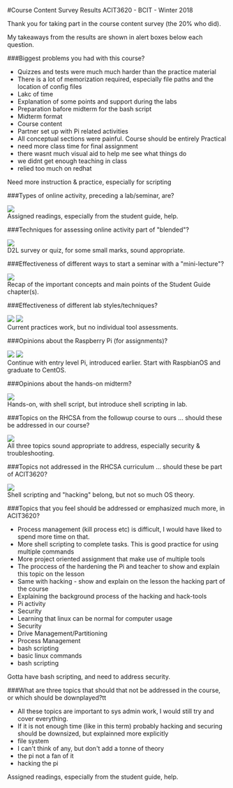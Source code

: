 #Course Content Survey Results
ACIT3620 - BCIT - Winter 2018

Thank you for taking part in the course content survey (the 20% who did).

My takeaways from the results are shown in alert boxes below each question.

###Biggest problems you had with this course?

- Quizzes and tests were much much harder than the practice material
- There is a lot of memorization required, especially file paths and the location of config files
- Lakc of time
- Explanation of some points and support during the labs
- Preparation bafore midterm for the bash script
- Midterm format
- Course content
- Partner set up with Pi related activities
- All conceptual sections were painful. Course should be entirely Practical
- need more class time for final assignment
- there wasnt much visual aid to help me see what things do
- we didnt get enough teaching in class
- relied too much on redhat

<div class="alert alert-info">
    Need more instruction & practice, especially for scripting
</div>

###Types of online activity, preceding a lab/seminar, are?	

<img src="/pix/lessons/content-survey1.png"/>

<div class="alert alert-info">
    Assigned readings, especially from the student guide, help.
</div>

###Techniques for assessing online activity part of "blended"?

<img src="/pix/lessons/content-survey2.png"/>

<div class="alert alert-info">
    D2L survey or quiz, for some small marks, sound appropriate.
</div>

###Effectiveness of different ways to start a seminar with a "mini-lecture"?

<img src="/pix/lessons/content-survey3.png"/>

<div class="alert alert-info">
    Recap of the important concepts and main points of the Student Guide chapter(s).
</div>


###Effectiveness of different lab styles/techniques?

<img src="/pix/lessons/content-survey4.png"/>
<img src="/pix/lessons/content-survey5.png"/>

<div class="alert alert-info">
    Current practices work, but no individual tool assessments.
</div>


###Opinions about the Raspberry Pi (for assignments)?

<img src="/pix/lessons/content-survey6.png"/>
<img src="/pix/lessons/content-survey7.png"/>

<div class="alert alert-info">
    Continue with entry level Pi, introduced earlier.
    Start with RaspbianOS and graduate to CentOS.
</div>

###Opinions about the hands-on midterm?

<img src="/pix/lessons/content-survey8.png"/>

<div class="alert alert-info">
    Hands-on, with shell script, but introduce shell scripting in lab.
</div>

###Topics on the RHCSA from the followup course to ours ... should these be addressed in our course?

<img src="/pix/lessons/content-survey9.png"/>

<div class="alert alert-info">
    All three topics sound appropriate to address, especially security & troubleshooting.
</div>

###Topics not addressed in the RHCSA curriculum ... should these be part of ACIT3620?

<img src="/pix/lessons/content-survey10.png"/>

<div class="alert alert-info">
    Shell scripting and "hacking" belong, but not so much OS theory.
</div>

###Topics that you feel should be addressed or emphasized much more, in ACIT3620?

- Process management (kill process etc) is difficult, I would have liked to spend more time on that.
- More shell scripting to complete tasks. This is good practice for using multiple commands
- More project oriented assignment that make use of multiple tools
- The proccess of the hardening the Pi and teacher to show and explain this topic on the lesson
- Same with hacking - show and explain on the lesson the hacking part of the course
- Explaining the background process of the hacking and hack-tools
- Pi activity
- Security
- Learning that linux can be normal for computer usage
- Security
- Drive Management/Partitioning
- Process Management
- bash scripting
- basic linux commands
- bash scripting

<div class="alert alert-info">
    Gotta have bash scripting, and need to address security.
</div>

###What are three topics that should that not be addressed in the course, or which should be downplayed?tt

- All these topics are important to sys admin work, I would still try and cover everything.
- If it is not enough time (like in this term) probably hacking and securing should be downsized, but explainned more explicitly
- file system
- I can't think of any, but don't add a tonne of theory
- the pi not a fan of it
- hacking the pi

<div class="alert alert-info">
    Assigned readings, especially from the student guide, help.
</div>
